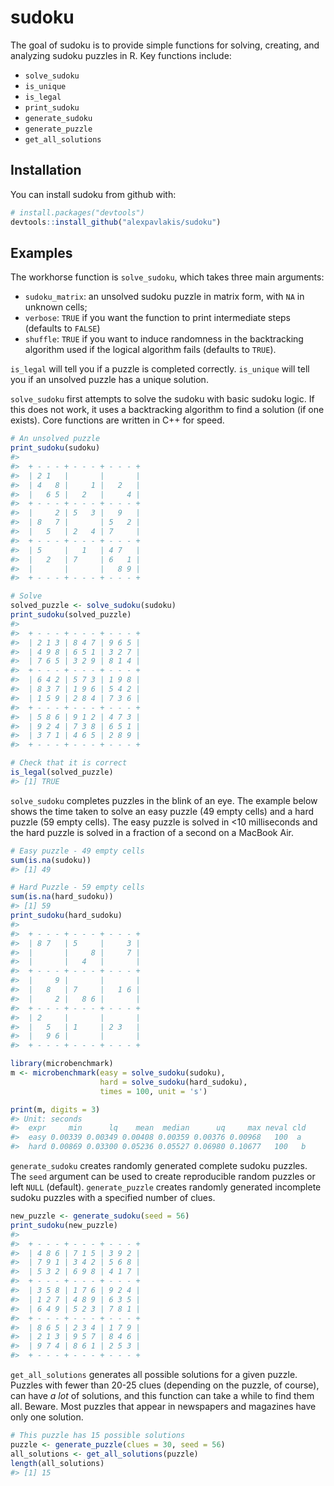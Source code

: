 
<!-- README.md is generated from README.Rmd. Please edit that file -->
sudoku
======

The goal of sudoku is to provide simple functions for solving, creating, and analyzing sudoku puzzles in R. Key functions include:

-   `solve_sudoku`
-   `is_unique`
-   `is_legal`
-   `print_sudoku`
-   `generate_sudoku`
-   `generate_puzzle`
-   `get_all_solutions`

Installation
------------

You can install sudoku from github with:

``` r
# install.packages("devtools")
devtools::install_github("alexpavlakis/sudoku")
```

Examples
--------

The workhorse function is `solve_sudoku`, which takes three main arguments:

-   `sudoku_matrix`: an unsolved sudoku puzzle in matrix form, with `NA` in unknown cells;
-   `verbose`: `TRUE` if you want the function to print intermediate steps (defaults to `FALSE`)
-   `shuffle`: `TRUE` if you want to induce randomness in the backtracking algorithm used if the logical algorithm fails (defaults to `TRUE`).

`is_legal` will tell you if a puzzle is completed correctly. `is_unique` will tell you if an unsolved puzzle has a unique solution.

`solve_sudoku` first attempts to solve the sudoku with basic sudoku logic. If this does not work, it uses a backtracking algorithm to find a solution (if one exists). Core functions are written in C++ for speed.

``` r
# An unsolved puzzle
print_sudoku(sudoku)
#>                           
#>  + - - - + - - - + - - - +
#>  | 2 1   |       |       |
#>  | 4   8 |     1 |   2   |
#>  |   6 5 |   2   |     4 |
#>  + - - - + - - - + - - - +
#>  |     2 | 5   3 |   9   |
#>  | 8   7 |       | 5   2 |
#>  |   5   | 2   4 | 7     |
#>  + - - - + - - - + - - - +
#>  | 5     |   1   | 4 7   |
#>  |   2   | 7     | 6   1 |
#>  |       |       |   8 9 |
#>  + - - - + - - - + - - - +

# Solve
solved_puzzle <- solve_sudoku(sudoku)
print_sudoku(solved_puzzle)
#>                           
#>  + - - - + - - - + - - - +
#>  | 2 1 3 | 8 4 7 | 9 6 5 |
#>  | 4 9 8 | 6 5 1 | 3 2 7 |
#>  | 7 6 5 | 3 2 9 | 8 1 4 |
#>  + - - - + - - - + - - - +
#>  | 6 4 2 | 5 7 3 | 1 9 8 |
#>  | 8 3 7 | 1 9 6 | 5 4 2 |
#>  | 1 5 9 | 2 8 4 | 7 3 6 |
#>  + - - - + - - - + - - - +
#>  | 5 8 6 | 9 1 2 | 4 7 3 |
#>  | 9 2 4 | 7 3 8 | 6 5 1 |
#>  | 3 7 1 | 4 6 5 | 2 8 9 |
#>  + - - - + - - - + - - - +

# Check that it is correct
is_legal(solved_puzzle)
#> [1] TRUE
```

`solve_sudoku` completes puzzles in the blink of an eye. The example below shows the time taken to solve an easy puzzle (49 empty cells) and a hard puzzle (59 empty cells). The easy puzzle is solved in &lt;10 milliseconds and the hard puzzle is solved in a fraction of a second on a MacBook Air.

``` r
# Easy puzzle - 49 empty cells
sum(is.na(sudoku))
#> [1] 49

# Hard Puzzle - 59 empty cells
sum(is.na(hard_sudoku))
#> [1] 59
print_sudoku(hard_sudoku)
#>                           
#>  + - - - + - - - + - - - +
#>  | 8 7   | 5     |     3 |
#>  |       |     8 |     7 |
#>  |       |   4   |       |
#>  + - - - + - - - + - - - +
#>  |     9 |       |       |
#>  |   8   | 7     |   1 6 |
#>  |     2 |   8 6 |       |
#>  + - - - + - - - + - - - +
#>  | 2     |       |       |
#>  |   5   | 1     | 2 3   |
#>  |   9 6 |       |       |
#>  + - - - + - - - + - - - +
```

``` r
library(microbenchmark)
m <- microbenchmark(easy = solve_sudoku(sudoku),
                    hard = solve_sudoku(hard_sudoku), 
                    times = 100, unit = 's')
```

``` r
print(m, digits = 3)
#> Unit: seconds
#>  expr     min      lq    mean  median      uq     max neval cld
#>  easy 0.00339 0.00349 0.00408 0.00359 0.00376 0.00968   100  a 
#>  hard 0.00869 0.03300 0.05236 0.05527 0.06980 0.10677   100   b
```

`generate_sudoku` creates randomly generated complete sudoku puzzles. The `seed` argument can be used to create reproducible random puzzles or left `NULL` (default). `generate_puzzle` creates randomly generated incomplete sudoku puzzles with a specified number of clues.

``` r
new_puzzle <- generate_sudoku(seed = 56)
print_sudoku(new_puzzle)
#>                           
#>  + - - - + - - - + - - - +
#>  | 4 8 6 | 7 1 5 | 3 9 2 |
#>  | 7 9 1 | 3 4 2 | 5 6 8 |
#>  | 5 3 2 | 6 9 8 | 4 1 7 |
#>  + - - - + - - - + - - - +
#>  | 3 5 8 | 1 7 6 | 9 2 4 |
#>  | 1 2 7 | 4 8 9 | 6 3 5 |
#>  | 6 4 9 | 5 2 3 | 7 8 1 |
#>  + - - - + - - - + - - - +
#>  | 8 6 5 | 2 3 4 | 1 7 9 |
#>  | 2 1 3 | 9 5 7 | 8 4 6 |
#>  | 9 7 4 | 8 6 1 | 2 5 3 |
#>  + - - - + - - - + - - - +
```

`get_all_solutions` generates all possible solutions for a given puzzle. Puzzles with fewer than 20-25 clues (depending on the puzzle, of course), can have *a lot* of solutions, and this function can take a while to find them all. Beware. Most puzzles that appear in newspapers and magazines have only one solution.

``` r
# This puzzle has 15 possible solutions
puzzle <- generate_puzzle(clues = 30, seed = 56)
all_solutions <- get_all_solutions(puzzle)
length(all_solutions)
#> [1] 15
```
